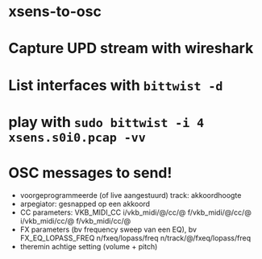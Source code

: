 # xsens-to-osc

# Capture UPD stream with wireshark
# List interfaces with `bittwist -d`
# play with `sudo bittwist -i 4 xsens.s0i0.pcap -vv`


# OSC messages to send!

* voorgeprogrammeerde (of live aangestuurd) track: akkoordhoogte
* arpegiator: gesnapped op een akkoord
* CC parameters: VKB_MIDI_CC i/vkb_midi/@/cc/@ f/vkb_midi/@/cc/@ i/vkb_midi/cc/@ f/vkb_midi/cc/@
* FX parameters (bv frequency sweep van een EQ), bv FX_EQ_LOPASS_FREQ n/fxeq/lopass/freq n/track/@/fxeq/lopass/freq
* theremin achtige setting (volume + pitch)
